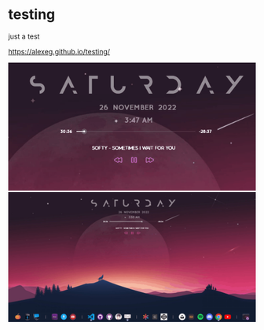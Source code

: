 # testing
 just a test
 
 https://alexeg.github.io/testing/
 
![Alt text](Animation.gif)
![Alt text](GIF%201600x900.gif)